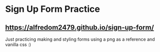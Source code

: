# Sign Up Form Practice

## https://alfredom2479.github.io/sign-up-form/

Just practicing making and styling forms using a png as a reference and vanilla css :)
